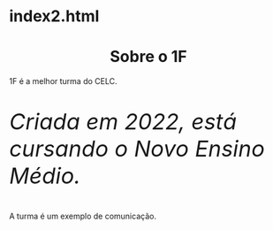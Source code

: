 # index2.html

<h1 style="text-align: center">Sobre o 1F</h1>

<p> 1F é a melhor turma do CELC.</p> 

<p style="font-size: 40px"><em>Criada em 2022, está cursando o Novo Ensino Médio.</em></p>

<p> A turma é um exemplo de comunicação.</p> 

